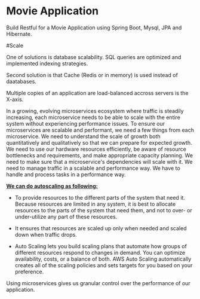 # Movie Application

Build Restful for a Movie Application using Spring Boot, Mysql, JPA and Hibernate.

#Scale

One of solutions is database scalability. SQL queries are optimized and implemented indexing strategies.

Second solution is that Cache (Redis or in memory) is used instead of daatabases.

Multiple copies of an application are load-balanced accross servers is the X-axis.

In a growing, evolving microservices ecosystem where traffic is steadily increasing, each microservice needs to be able to scale with the entire system without experiencing performance issues. To ensure our microservices are scalable and performant, we need a few things from each microservice. We need to understand the scale of growth both quantitatively and qualitatively so that we can prepare for expected growth. We need to use our hardware resources efficiently, be aware of resource bottlenecks and requirements, and make appropriate capacity planning. We need to make sure that a microservice's dependencies will scale with it. We need to manage traffic in a scalable and performance way. We have to handle and process tasks in a performance way.

<b><u>We can do autoscaling as following:</b></u> <br>
+ To provide resources to the different parts of the system that need it. Because resources are limited in any system, it is best to allocate resources to the parts of the system that need them, and not to over- or under-utilize any part of these resources.

+ It ensures that resources are scaled up only when needed and scaled down when traffic drops.

+ Auto Scaling lets you build scaling plans that automate how groups of different resources respond to changes in demand. You can optimize availability, costs, or a balance of both. AWS Auto Scaling automatically creates all of the scaling policies and sets targets for you based on your preference.

Using microservices gives us granular control over the performance of our application.

